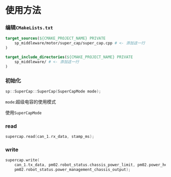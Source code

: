 # 使用方法

### 编辑`CMakeLists.txt`

```cmake
target_sources(${CMAKE_PROJECT_NAME} PRIVATE
    sp_middleware/motor/super_cap/super_cap.cpp # <- 添加这一行
)

target_include_directories(${CMAKE_PROJECT_NAME} PRIVATE
    sp_middleware/ # <- 添加这一行
)
```
### 初始化
```cpp
sp::SuperCap::SuperCap(SuperCapMode mode);
```
`mode`:超级电容的使用模式

使用`SuperCapMode`

### read
```cpp
supercap.read(can_1.rx_data, stamp_ms);
```

### write
```cpp
supercap.write(
    can_1.tx_data, pm02.robot_status.chassis_power_limit, pm02.power_heat.buffer_energy,
    pm02.robot_status.power_management_chassis_output);
```

